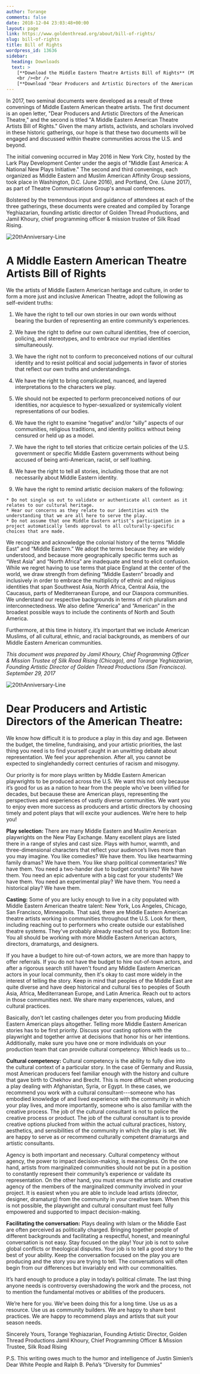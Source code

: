 ```yaml
---
author: Torange
comments: false
date: 2018-12-04 23:03:48+00:00
layout: page
link: https://www.goldenthread.org/about/bill-of-rights/
slug: bill-of-rights
title: Bill of Rights
wordpress_id: 13636
sidebar: 
  heading: Downloads
  text: >
    [**Download the Middle Eastern Theatre Artists Bill of Rights** (PDF)](/img/archive/2018/12/MENA-Bill-of-Rights-September-28-2017.docx.pdf)
    <br /><br />
    [**Download "Dear Producers and Artistic Directors of the American Theatre" Letter** (PDF)](/img/archive/2018/12/Dear-Producers-and-Artistic-Directors-of-the-American-Theatre-September-28-2017.docx-1.pdf)
---
```


In 2017, two seminal documents were developed as a result of three convenings of Middle Eastern American theatre artists. The first document is an open letter, "Dear Producers and Artistic Directors of the American Theatre," and the second is titled "A Middle Eastern American Theatre Artists Bill of Rights." Given the many artists, activists, and scholars involved in these historic gatherings, our hope is that these two documents will be engaged and discussed within theatre communities across the U.S. and beyond.
 
The initial convening occurred in May 2016 in New York City, hosted by the Lark Play Development Center under the aegis of "Middle East America: A National New Plays Initiative." The second and third convenings, each organized as Middle Eastern and Muslim American Affinity Group sessions, took place in Washington, D.C. (June 2016), and Portland, Ore. (June 2017), as part of Theatre Communications Group's annual conferences.

Bolstered by the tremendous input and guidance of attendees at each of the three gatherings, these documents were created and compiled by Torange Yeghiazarian, founding artistic director of Golden Thread Productions, and Jamil Khoury, chief programming officer & mission trustee of Silk Road Rising.

![20thAnniversary-Line](/img/archive/2015/03/20thAnniversary-Line.jpg)


# A Middle Eastern American Theatre Artists Bill of Rights

We the artists of Middle Eastern American heritage and culture, in order to form a more just and inclusive American Theatre, adopt the following as self-evident truths:


  1. We have the right to tell our own stories in our own words without bearing the burden of representing an entire community’s experiences.



  2. We have the right to define our own cultural identities, free of coercion, policing, and stereotypes, and to embrace our myriad identities simultaneously.



  3. We have the right not to conform to preconceived notions of our cultural identity and to resist political and social judgements in favor of stories that reflect our own truths and understandings.



  4. We have the right to bring complicated, nuanced, and layered interpretations to the characters we play.



  5. We should not be expected to perform preconceived notions of our identities, nor acquiesce to hyper-sexualized or systemically violent representations of our bodies.



  6. We have the right to examine “negative” and/or “silly” aspects of our communities, religious traditions, and identity politics without being censured or held up as a model.



  7. We have the right to tell stories that criticize certain policies of the U.S. government or specific Middle Eastern governments without being accused of being anti-American, racist, or self loathing.



  8. We have the right to tell all stories, including those that are not necessarily about Middle Eastern identity.



  9. We have the right to remind artistic decision makers of the following:

    * Do not single us out to validate or authenticate all content as it relates to our cultural heritage.
    * Hear our concerns as they relate to our identities with the understanding that we are all here to serve the play.
    * Do not assume that one Middle Eastern artist’s participation in a project automatically lends approval to all culturally-specific choices that are made.

We recognize and acknowledge the colonial history of the terms “Middle East” and “Middle Eastern.” We adopt the terms because they are widely understood, and because more geographically specific terms such as “West Asia” and “North Africa” are inadequate and tend to elicit confusion. While we regret having to use terms that place England at the center of the world, we draw strength from defining “Middle Eastern” broadly and inclusively in order to embrace the multiplicity of ethnic and religious identities that span Southwest Asia, North Africa, Central Asia, the Caucasus, parts of Mediterranean Europe, and our Diaspora communities. We understand our respective backgrounds in terms of rich pluralism and interconnectedness. We also define “America” and “American” in the broadest possible ways to include the continents of North and South America.

Furthermore, at this time in history, it’s important that we include American Muslims, of all cultural, ethnic, and racial backgrounds, as members of our Middle Eastern American communities.

_This document was prepared by Jamil Khoury, Chief Programming Officer & Mission Trustee of Silk Road Rising (Chicago), and Torange Yeghiazarian, Founding Artistic Director of Golden Thread Productions (San Francisco). September 29, 2017_


![20thAnniversary-Line](/img/archive/2015/03/20thAnniversary-Line.jpg)


# Dear Producers and Artistic Directors of the American Theatre:

We know how difficult it is to produce a play in this day and age. Between the budget, the timeline, fundraising, and your artistic priorities, the last thing you need is to find yourself caught in an unwitting debate about representation. We feel your apprehension. After all, you cannot be expected to singlehandedly correct centuries of racism and misogyny.

Our priority is for more plays written by Middle Eastern American playwrights to be produced across the U.S. We want this not only because it’s good for us as a nation to hear from the people who’ve been vilified for decades, but because these are American plays, representing the perspectives and experiences of vastly diverse communities. We want you to enjoy even more success as producers and artistic directors by choosing timely and potent plays that will excite
your audiences. We’re here to help you!

**Play selection:** There are many Middle Eastern and Muslim American playwrights on the New Play Exchange. Many excellent plays are listed there in a range of styles and cast size. Plays with humor, warmth, and three-dimensional characters that reflect your audience’s lives more than you may imagine. You like comedies? We have them. You like heartwarming family dramas? We have them. You like sharp political commentaries? We have them. You need a two-hander due to budget constraints? We have them. You need an epic adventure with a big cast for your students? We have them. You need an experimental play? We have them. You need a historical play? We have them.

**Casting:** Some of you are lucky enough to live in a city populated with Middle Eastern American theatre talent: New York, Los Angeles, Chicago, San Francisco, Minneapolis. That said, there are Middle Eastern American theatre artists working in communities throughout the U.S. Look for them, including reaching out to performers who create outside our established theatre systems. They've probably already reached out to you. Bottom line: You all should be working with more Middle Eastern American actors, directors, dramaturgs, and designers.

If you have a budget to hire out-of-town actors, we are more than happy to offer referrals. If you do not have the budget to hire out-of-town actors, and after a rigorous search still haven't found any Middle Eastern American actors in your local community, then it's okay to cast more widely in the interest of telling the story. Keep in mind that peoples of the Middle East are quite diverse and have deep historical and cultural ties to peoples of South Asia, Africa, Mediterranean Europe, and Latin America. Reach out to actors in those communities next. We share many
experiences, values, and cultural practices.

Basically, don’t let casting challenges deter you from producing Middle Eastern American plays altogether. Telling more Middle Eastern American stories has to be first priority. Discuss your casting options with the playwright and together arrive at decisions that honor his or her intentions. Additionally, make sure you have one or more individuals on your production team that can provide cultural competency. Which leads us to...

**Cultural competency:** Cultural competency is the ability to fully dive into the cultural context of a particular story. In the case of Germany and Russia, most American producers feel familiar enough with the history and culture that gave birth to Chekhov and Brecht. This is more difficult when producing a play dealing with Afghanistan, Syria, or Egypt. In these cases, we recommend you work with a cultural consultant---someone who has embodied knowledge of and lived experience with the community in which your play lives, and more importantly, someone who is also familiar with the creative process. The job of the cultural consultant is not to police the creative process or product. The job of the cultural consultant is to provide creative options plucked from within the actual cultural practices, history, aesthetics, and sensibilities of the community in which the play is set. We are happy to serve as or recommend culturally competent dramaturgs and artistic consultants.

Agency is both important and necessary. Cultural competency without agency, the power to impact decision-making, is meaningless. On the one hand, artists from marginalized communities should not be put in a position to constantly represent their community’s experience or validate its representation. On the other hand, you must ensure the artistic and creative agency of the members of the marginalized community involved in your project. It is easiest when you are able to include lead artists (director, designer, dramaturg) from the community in your creative team. When this is not possible, the playwright and cultural consultant must feel fully empowered and supported to impact decision-making.

**Facilitating the conversation:** Plays dealing with Islam or the Middle East are often perceived as politically charged. Bringing together people of different backgrounds and facilitating a respectful, honest, and meaningful conversation is not easy. Stay focused on the play! Your job is not to solve global conflicts or theological disputes. Your job is to tell a good story to the best of your ability. Keep the conversation focused on the play you are producing and the story you are trying to tell. The conversations will often begin from our differences but invariably end with our commonalities.

It’s hard enough to produce a play in today’s political climate. The last thing anyone needs is controversy overshadowing the work and the process, not to mention the fundamental motives or abilities of the producers.

We’re here for you. We’ve been doing this for a long time. Use us as a resource. Use us as community builders. We are happy to share best practices. We are happy to recommend plays and artists that suit your season needs.

Sincerely Yours,
Torange Yeghiazarian, Founding Artistic Director, Golden Thread Productions
Jamil Khoury, Chief Programming Officer & Mission Trustee, Silk Road Rising

P.S. This writing owes much to the humor and intelligence of Justin Simien’s Dear White People and Ralph B. Peña’s “Diversity for Dummies”
